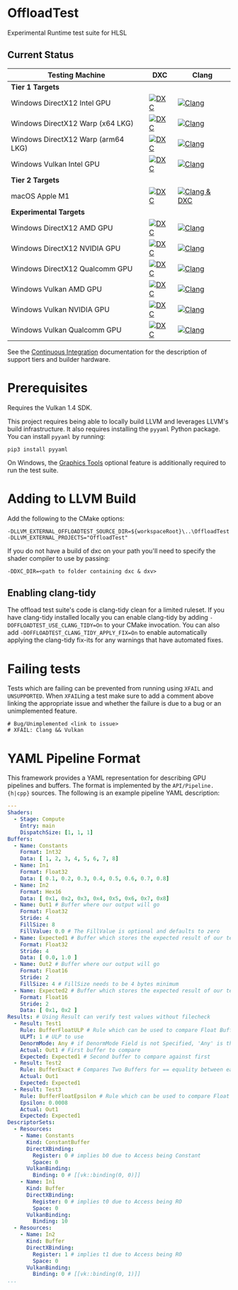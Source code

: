 # OffloadTest
Experimental Runtime test suite for HLSL

## Current Status

| Testing Machine | DXC | Clang |
|-----------------|-----|-------|
| **Tier 1 Targets** |
| Windows DirectX12 Intel GPU | [![DXC](https://github.com/llvm/offload-test-suite/actions/workflows/windows-intel-dxc-d3d12.yaml/badge.svg)](https://github.com/llvm/offload-test-suite/actions/workflows/windows-intel-dxc-d3d12.yaml) | [![Clang](https://github.com/llvm/offload-test-suite/actions/workflows/windows-intel-clang-d3d12.yaml/badge.svg)](https://github.com/llvm/offload-test-suite/actions/workflows/windows-intel-clang-d3d12.yaml) |
| Windows DirectX12 Warp (x64 LKG) | [![DXC](https://github.com/llvm/offload-test-suite/actions/workflows/windows-amd-dxc-warp-d3d12.yaml/badge.svg)](https://github.com/llvm/offload-test-suite/actions/workflows/windows-amd-dxc-warp-d3d12.yaml) | [![Clang](https://github.com/llvm/offload-test-suite/actions/workflows/windows-amd-clang-warp-d3d12.yaml/badge.svg)](https://github.com/llvm/offload-test-suite/actions/workflows/windows-amd-clang-warp-d3d12.yaml) |
| Windows DirectX12 Warp (arm64 LKG) | [![DXC](https://github.com/llvm/offload-test-suite/actions/workflows/windows-qc-dxc-warp-d3d12.yaml/badge.svg)](https://github.com/llvm/offload-test-suite/actions/workflows/windows-qc-dxc-warp-d3d12.yaml) | [![Clang](https://github.com/llvm/offload-test-suite/actions/workflows/windows-qc-clang-warp-d3d12.yaml/badge.svg)](https://github.com/llvm/offload-test-suite/actions/workflows/windows-qc-clang-warp-d3d12.yaml) |
| Windows Vulkan Intel GPU | [![DXC](https://github.com/llvm/offload-test-suite/actions/workflows/windows-intel-dxc-vk.yaml/badge.svg)](https://github.com/llvm/offload-test-suite/actions/workflows/windows-intel-dxc-vk.yaml) | [![Clang](https://github.com/llvm/offload-test-suite/actions/workflows/windows-intel-clang-vk.yaml/badge.svg)](https://github.com/llvm/offload-test-suite/actions/workflows/windows-intel-clang-vk.yaml) |
| **Tier 2 Targets** |
| macOS Apple M1 | [![DXC](https://github.com/llvm/offload-test-suite/actions/workflows/macos-dxc-mtl.yaml/badge.svg)](https://github.com/llvm/offload-test-suite/actions/workflows/macos-dxc-mtl.yaml) | [![Clang & DXC](https://github.com/llvm/offload-test-suite/actions/workflows/macos-clang-mtl.yaml/badge.svg)](https://github.com/llvm/offload-test-suite/actions/workflows/macos-clang-mtl.yaml) |
| **Experimental Targets** |
| Windows DirectX12 AMD GPU | [![DXC](https://github.com/llvm/offload-test-suite/actions/workflows/windows-amd-dxc-d3d12.yaml/badge.svg)](https://github.com/llvm/offload-test-suite/actions/workflows/windows-amd-dxc-d3d12.yaml) | [![Clang](https://github.com/llvm/offload-test-suite/actions/workflows/windows-amd-clang-d3d12.yaml/badge.svg)](https://github.com/llvm/offload-test-suite/actions/workflows/windows-amd-clang-d3d12.yaml) |
| Windows DirectX12 NVIDIA GPU | [![DXC](https://github.com/llvm/offload-test-suite/actions/workflows/windows-nvidia-dxc-d3d12.yaml/badge.svg)](https://github.com/llvm/offload-test-suite/actions/workflows/windows-nvidia-dxc-d3d12.yaml) | [![Clang](https://github.com/llvm/offload-test-suite/actions/workflows/windows-nvidia-clang-d3d12.yaml/badge.svg)](https://github.com/llvm/offload-test-suite/actions/workflows/windows-nvidia-clang-d3d12.yaml) |
| Windows DirectX12 Qualcomm GPU | [![DXC](https://github.com/llvm/offload-test-suite/actions/workflows/windows-qc-dxc-d3d12.yaml/badge.svg)](https://github.com/llvm/offload-test-suite/actions/workflows/windows-qc-dxc-d3d12.yaml) | [![Clang](https://github.com/llvm/offload-test-suite/actions/workflows/windows-qc-clang-d3d12.yaml/badge.svg)](https://github.com/llvm/offload-test-suite/actions/workflows/windows-qc-clang-d3d12.yaml) |
| Windows Vulkan AMD GPU | [![DXC](https://github.com/llvm/offload-test-suite/actions/workflows/windows-amd-dxc-vk.yaml/badge.svg)](https://github.com/llvm/offload-test-suite/actions/workflows/windows-amd-dxc-vk.yaml) | [![Clang](https://github.com/llvm/offload-test-suite/actions/workflows/windows-amd-clang-vk.yaml/badge.svg)](https://github.com/llvm/offload-test-suite/actions/workflows/windows-amd-clang-vk.yaml) |
| Windows Vulkan NVIDIA GPU | [![DXC](https://github.com/llvm/offload-test-suite/actions/workflows/windows-nvidia-dxc-vk.yaml/badge.svg)](https://github.com/llvm/offload-test-suite/actions/workflows/windows-nvidia-dxc-vk.yaml) | [![Clang](https://github.com/llvm/offload-test-suite/actions/workflows/windows-nvidia-clang-vk.yaml/badge.svg)](https://github.com/llvm/offload-test-suite/actions/workflows/windows-nvidia-clang-vk.yaml) |
| Windows Vulkan Qualcomm GPU | [![DXC](https://github.com/llvm/offload-test-suite/actions/workflows/windows-qc-dxc-vk.yaml/badge.svg)](https://github.com/llvm/offload-test-suite/actions/workflows/windows-qc-dxc-vk.yaml) | [![Clang](https://github.com/llvm/offload-test-suite/actions/workflows/windows-qc-clang-vk.yaml/badge.svg)](https://github.com/llvm/offload-test-suite/actions/workflows/windows-qc-clang-vk.yaml) |

See the [Continuous Integration](docs/CI.md) documentation for the description of support tiers and builder hardware.

# Prerequisites

Requires the Vulkan 1.4 SDK.

This project requires being able to locally build LLVM and leverages LLVM's build infrastructure. It also requires installing the `pyyaml` Python package. You can install `pyyaml` by running:

```shell
pip3 install pyyaml
```

On Windows, the [Graphics Tools](https://learn.microsoft.com/en-us/windows/win32/direct3d12/directx-12-programming-environment-set-up#debug-layer) optional feature is additionally required to run the test suite.

# Adding to LLVM Build

Add the following to the CMake options:

```shell
-DLLVM_EXTERNAL_OFFLOADTEST_SOURCE_DIR=${workspaceRoot}\..\OffloadTest -DLLVM_EXTERNAL_PROJECTS="OffloadTest"
```

If you do not have a build of dxc on your path you'll need to specify the shader
compiler to use by passing:

```shell
-DDXC_DIR=<path to folder containing dxc & dxv>
```

## Enabling clang-tidy

The offload test suite's code is clang-tidy clean for a limited ruleset.
If you have clang-tidy installed locally you can enable clang-tidy by adding `-DOFFLOADTEST_USE_CLANG_TIDY=On` to your CMake invocation.
You can also add `-DOFFLOADTEST_CLANG_TIDY_APPLY_FIX=On` to enable automatically applying the clang-tidy fix-its for any warnings that have automated fixes.

# Failing tests

Tests which are failing can be prevented from running using `XFAIL` and `UNSUPPORTED`. When `XFAIL`ing a test make sure to add a comment above
linking the appropriate issue and whether the failure is due to a bug or an unimplemented feature.

```
# Bug/Unimplemented <link to issue>
# XFAIL: Clang && Vulkan
```

# YAML Pipeline Format

This framework provides a YAML representation for describing GPU pipelines and buffers. The format is implemented by the `API/Pipeline.{h|cpp}` sources. The following is an example pipeline YAML description:

```yaml
---
Shaders:
  - Stage: Compute
    Entry: main
    DispatchSize: [1, 1, 1]
Buffers:
  - Name: Constants
    Format: Int32
    Data: [ 1, 2, 3, 4, 5, 6, 7, 8]
  - Name: In1
    Format: Float32
    Data: [ 0.1, 0.2, 0.3, 0.4, 0.5, 0.6, 0.7, 0.8]
  - Name: In2
    Format: Hex16
    Data: [ 0x1, 0x2, 0x3, 0x4, 0x5, 0x6, 0x7, 0x8]
  - Name: Out1 # Buffer where our output will go
    Format: Float32
    Stride: 4
    FillSize: 8
    FillValue: 0.0 # The FillValue is optional and defaults to zero
  - Name: Expected1 # Buffer which stores the expected result of our test
    Format: Float32
    Stride: 4
    Data: [ 0.0, 1.0 ]
  - Name: Out2 # Buffer where our output will go
    Format: Float16
    Stride: 2
    FillSize: 4 # FillSize needs to be 4 bytes minimum
  - Name: Expected2 # Buffer which stores the expected result of our test
    Format: Float16
    Stride: 2
    Data: [ 0x1, 0x2 ]
Results: # Using Result can verify test values without filecheck
  - Result: Test1
    Rule: BufferFloatULP # Rule which can be used to compare Float Buffers; They are compared within a ULP range
    ULPT: 1 # ULP to use
    DenormMode: Any # if DenormMode Field is not Specified, 'Any' is the default; FTZ and Preserve are the other options.
    Actual: Out1 # First buffer to compare
    Expected: Expected1 # Second buffer to compare against first
  - Result: Test2
    Rule: BufferExact # Compares Two Buffers for == equality between each value elementwise
    Actual: Out1
    Expected: Expected1
  - Result: Test3
    Rule: BufferFloatEpsilon # Rule which can be used to compare Float Buffers; They are compared within an epsilon difference
    Epsilon: 0.0008
    Actual: Out1
    Expected: Expected1
DescriptorSets:
  - Resources:
    - Name: Constants
      Kind: ConstantBuffer
      DirectXBinding:
        Register: 0 # implies b0 due to Access being Constant
        Space: 0
      VulkanBinding:
        Binding: 0 # [[vk::binding(0, 0)]]
    - Name: In1
      Kind: Buffer
      DirectXBinding:
        Register: 0 # implies t0 due to Access being RO
        Space: 0
      VulkanBinding:
        Binding: 10
  - Resources:
    - Name: In2
      Kind: Buffer
      DirectXBinding:
        Register: 1 # implies t1 due to Access being RO
        Space: 0
      VulkanBinding:
        Binding: 0 # [[vk::binding(0, 1)]]
...
```
